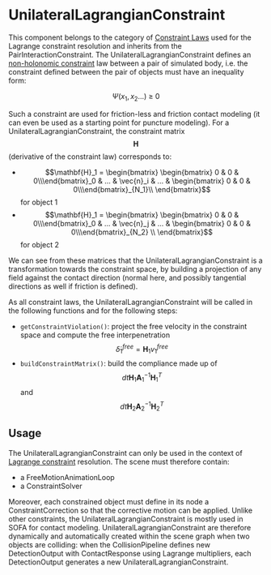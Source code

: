 UnilateralLagrangianConstraint
===============================


This component belongs to the category of [Constraint Laws](../../../../simulation-principles/constraint/lagrange-constraint/#constraint-laws) used for the Lagrange constraint resolution and inherits from the PairInteractionConstraint. The UnilateralLagrangianConstraint defines an [non-holonomic constraint](https://en.wikipedia.org/wiki/Nonholonomic_system) law between a pair of simulated body, i.e. the constraint defined between the pair of objects must have an inequality form:

$$\Psi(x_1,x_2...)~\geq~0$$

Such a constraint are used for friction-less and friction contact modeling (it can even be used as a starting point for puncture modeling). For a UnilateralLagrangianConstraint, the constraint matrix $$\mathbf{H}$$ (derivative of the constraint law) corresponds to:

- $$\mathbf{H}_1 = \begin{bmatrix} \begin{bmatrix} 0 & 0 & 0\\\end{bmatrix}_0 & ... & \vec{n}_i & ... & \begin{bmatrix} 0 & 0 & 0\\\end{bmatrix}_{N_1}\\ \end{bmatrix}$$ for object 1
- $$\mathbf{H}_1 = \begin{bmatrix} \begin{bmatrix} 0 & 0 & 0\\\end{bmatrix}_0 & ... & \vec{n}_j & ... & \begin{bmatrix} 0 & 0 & 0\\\end{bmatrix}_{N_2} \\ \end{bmatrix}$$ for object 2

We can see from these matrices that the UnilateralLagrangianConstraint is a transformation towards the constraint space, by building a projection of any field against the contact direction (normal here, and possibly tangential directions as well if friction is defined).


As all constraint laws, the UnilateralLagrangianConstraint will be called in the following functions and for the following steps:

- `getConstraintViolation()`: project the free velocity in the constraint space and compute the free interpenetration $$\dot{\delta}_1^{free}=\mathbf{H}_1v_1^{free}$$
- `buildConstraintMatrix()`: build the compliance made up of $$dt\mathbf{H}_1\mathbf{A}_1^{-1}\mathbf{H}_1^T$$ and $$dt\mathbf{H}_2\mathbf{A}_2^{-1}\mathbf{H}_2^T$$



Usage
-----

The UnilateralLagrangianConstraint can only be used in the context of [Lagrange constraint](../../../../simulation-principles/constraint/lagrange-constraint/) resolution. The scene must therefore contain:

- a FreeMotionAnimationLoop
- a ConstraintSolver

Moreover, each constrained object must define in its node a ConstraintCorrection so that the corrective motion can be applied. Unlike other constraints, the UnilateralLagrangianConstraint is mostly used in SOFA for contact modeling. UnilateralLagrangianConstraint are therefore dynamically and automatically created within the scene graph when two objects are colliding: when the CollisionPipeline defines new DetectionOutput with ContactResponse using Lagrange multipliers, each DetectionOutput generates a new UnilateralLagrangianConstraint.

